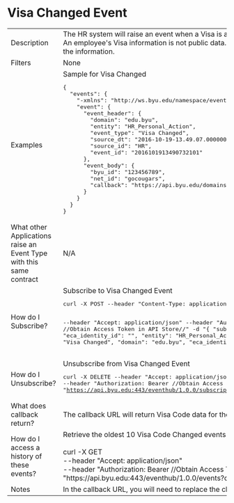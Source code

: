# Visa Changed Event

<table align="center">
    <tr>
        <td>Description</td>
        <td>The HR system will raise an event when a Visa is added, changed, or deleted.<br>An employee's Visa information is not public data. A secure URL is provided for business applications that are authorized to access the information.</td>
    </tr>
    <tr>
        <td>Filters</td>
        <td>None</td>
    </tr>
    <tr>
        <td>Examples</td>
        <td>Sample for Visa Changed<br><pre>{
  "events": {
    "-xmlns": "http://ws.byu.edu/namespace/event-hub/v1",
    "event": {
      "event_header": {
        "domain": "edu.byu",
        "entity": "HR_Personal_Action",
        "event_type": "Visa Changed",
        "source_dt": "2016-10-19-13.49.07.000000",
        "source_id": "HR",
        "event_id": "2016101913490732101"
      },
      "event_body": {
        "byu_id": "123456789",
        "net_id": "gocougars",
        "callback": "https://api.byu.edu/domains/erp/hr/visa/v1?byu_id=123456789%26effective_date=2016-10-19"
      }
    }
  }
}</pre></td>
    </tr>
    <tr>
        <td>What other Applications raise an Event Type with this same contract</td>
        <td>N/A</td>
    </tr>
    <tr>
        <td>How do I Subscribe?</td>
        <td>Subscribe to Visa Changed Event<br><pre>curl -X POST --header "Content-Type: application/json"

--header "Accept: application/json" 
--header "Authorization: Bearer //Obtain Access Token in API Store//" 
-d "{
  \"subscription\": {
    \"eca_identity_id\": \"\",
    \"entity\": \"HR_Personal_Action\",
    \"event_type\": \"Visa Changed\",
    \"domain\": \"edu.byu\",
    \"eca_identity_name\": \"\"
  }
}" "https://api.byu.edu:443/eventhub/1.0.0/subscriptions"</pre></td>
    </tr>
    <tr>
        <td>How do I Unsubscribe?</td>
        <td>Unsubscribe from Visa Changed Event<br><pre>curl -X DELETE --header "Accept: application/json" 
--header "Authorization: Bearer //Obtain Access Token in API Store//" 
"https://api.byu.edu:443/eventhub/1.0.0/subscriptions/edu.byu/HR_Personal_Action/Visa%20Changed</pre></td>
    </tr>
    <tr>
        <td>What does callback return?</td>
        <td>The callback URL will return Visa Code data for the specified byu_id.</td>
    </tr>
    <tr>
        <td>How do I access a history of these events?</td>
        <td>Retrieve the oldest 10 Visa Code Changed events from the Archive<br><br>curl -X GET<br>--header "Accept: application/json" <br>--header "Authorization: Bearer //Obtain Access Token in API Store//" <br>"https://<span></span>api.byu.edu:443/eventhub/1.0.0/events?count=10"</td>
    </tr>
    <tr>
        <td>Notes</td>
        <td>In the callback URL, you will need to replace the characters "%26" with the "&" (ampersand) character to make it a valid URL.</td>
    </tr>
</table>
